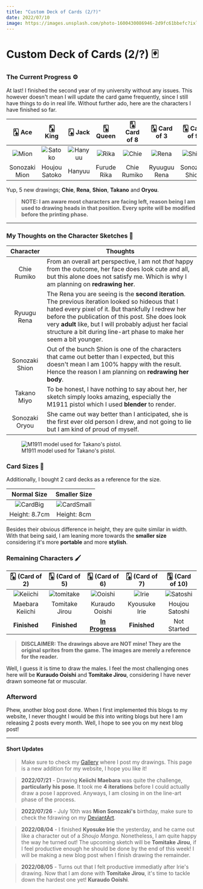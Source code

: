 ```yaml
---
title: "Custom Deck of Cards (2/?)"
date: 2022/07/10
image: https://images.unsplash.com/photo-1600430086946-2d9fc61bbefc?ixlib=rb-1.2.1&ixid=MnwxMjA3fDB8MHxwaG90by1wYWdlfHx8fGVufDB8fHx8&auto=format&fit=crop&w=500&h=500&q=30
---
```


# Custom Deck of Cards (2/?) 🃏

<h3 id="current-progress">The Current Progress ⚙️</h3>

At last! I finished the second year of my university without any issues. This however doesn't mean I will update the card game frequently, since I still have things to do in real life. Without further ado, here are the characters I have finished so far.

|🂡 Ace|🂮 King|🂫 Jack|🂭 Queen|🂨 Card of 8|🂣 Card of 3|🂩 Card of 9|🂤 Card of 4|🃏 Joker|
|:---:|:---:|:---:|:---:|:---:|:---:|:---:|:---:|:---:|
|![Mion][mion]|![Satoko][satoko]|![Hanyuu][hanyuu]|![Rika][rika]|![Chie][chie]|![Rena][rena]|![Shion][shion]|![Takano][takano]|![Oryou][oryou]|
|Sonozaki Mion|Houjou Satoko|Hanyuu|Furude Rika|Chie Rumiko|Ryuuguu Rena|Sonozaki Shion|Takano Miyo|Sonozaki Oryou|

Yup, 5 new drawings; **Chie**, **Rena**, **Shion**, **Takano** and **Oryou**.

> **NOTE: I am aware most characters are facing left, reason being I am used to drawing heads in that position. Every sprite will be modified before the printing phase.** 

<hr/>

<h3 id="my-thoughts">My Thoughts on the Character Sketches 🤔</h3>

|Character|Thoughts|
|:---:|---|
|Chie Rumiko| From an overall art perspective, I am not *that* happy from the outcome, her face does look cute and all, but this alone does not satisfy me. Which is why I am planning on **redrawing her**.|
|Ryuugu Rena|The Rena you are seeing is the **second iteration**. The previous iteration looked so hideous that I hated every pixel of it. But thankfully I redrew her before the publication of this post. She does look very **adult** like, but I will probably adjust her facial structure a bit during line-art phase to make her seem a bit younger.|
|Sonozaki Shion|Out of the bunch Shion is one of the characters that came out better than I expected, but this doesn't mean I am 100% happy with the result. Hence the reason I am planning on **redrawing her body**.|
|Takano Miyo|To be honest, I have nothing to say about her, her sketch simply looks amazing, especially the M1911 pistol which I used **blender** to render.|
|Sonozaki Oryou|She came out way better than I anticipated, she is the first ever old person I drew, and not going to lie but I am kind of proud of myself.|

<figure>
<img src="https://i.imgur.com/MUeRCDTm.png" alt="M1911 model used for Takano's pistol."/>
<figcaption>M1911 model used for Takano's pistol.</figcaption>
</figure>

<h3 id="card-sizes">Card Sizes 📏</h3>

Additionally, I bought 2 card decks as a reference for the size.

|Normal Size|Smaller Size|
|:---:|:---:|
|![CardBig][cardBig]|![CardSmall][cardSmall]|
|Height: 8.7cm|Height: 8cm|

Besides their obvious difference in height, they are quite similar in width. With that being said, I am leaning more towards the **smaller size** considering it's more **portable** and more **stylish**. 

<h3 id="remaining-characters">Remaining Characters 🖌️</h3>

|🂢 (Card of 2)|🂥 (Card of 5)|🂦 (Card of 6)|🂧 (Card of 7)|🂪 (Card of 10)|
|:---:|:---:|:---:|:---:|:---:|
|![Keiichi][keiichi]|![tomitake][tomitake]|![Ooishi][ooishi]|![Irie][irie]|![Satoshi][satoshi]|
|Maebara Keiichi|Tomitake Jirou|Kuraudo Ooishi|Kyousuke Irie|Houjou Satoshi|
|**Finished**|**Finished**|<ins>**In Progress**</ins>|**Finished**|Not Started|

> **DISCLAIMER: The drawings above are NOT mine! They are the original sprites from the game. The images are merely a reference for the reader.**

Well, I guess it is time to draw the males. I feel the most challenging ones here will be **Kuraudo Ooishi** and **Tomitake Jirou**, considering I have never drawn someone fat or muscular.

<h3 id="afterword">Afterword</h3>

Phew, another blog post done. When I first implemented this blogs to my website, I never thought I would be *this* into writing blogs but here I am releasing 2 posts every month. Well, I hope to see you on my next blog post!

----

#### Short Updates

> Make sure to check my [Gallery](/gallery) where I post my drawings. This page is a new addition for my website, I hope you like it!

> **2022/07/21** - Drawing **Keiichi Maebara** was quite the challenge, **particularly his pose**. It took me **4 iterations** before I could actually draw a pose I approved. Anyways, I am closing in on the line-art phase of the process.

> **2022/07/26** - July 10th was **Mion Sonozaki's** birthday, make sure to check the fdrawing on my [DeviantArt](https://www.deviantart.com/thejayduck/art/Mion-Sonozaki-Birthday-923781589).

> **2022/08/04** - I finished **Kyosuke Irie** the yesterday, and he came out like a character out of a *Shoujo Manga*. Nonetheless, I am quite happy the way he turned out! The upcoming sketch will be **Tomitake Jirou**, if I feel productive enough he should be done by the end of this week! I will be making a new blog post when I finish drawing the remainder.

> **2022/08/05** - Turns out that I felt productive immediatly after Irie's drawing. Now that I am done with **Tomitake Jirou**, it's time to tackle down the hardest one yet! **Kuraudo Ooishi**.

[cardBig]: https://i.imgur.com/Qp3o6tem.jpg
[cardSmall]: https://i.imgur.com/RPRYS6Om.jpg
[m1911]: https://i.imgur.com/MUeRCDTm.png

[mion]: https://i.imgur.com/dy8uNChm.png
[satoko]: https://i.imgur.com/IHEVonkm.png
[hanyuu]: https://i.imgur.com/pItxQavm.png
[rika]: https://i.imgur.com/lT1ED93m.png

[chie]: https://i.imgur.com/5cR7Yk8m.png
[rena]: https://i.imgur.com/xlYcwnIm.png
[shion]: https://i.imgur.com/N2iuoC6m.png
[takano]: https://i.imgur.com/EExSOLcm.png
[oryou]: https://i.imgur.com/YWEfXxVm.png

[irie]: https://i.imgur.com/FHv7YsPt.png
[keiichi]: https://i.imgur.com/zmLQFYyt.png
[ooishi]: https://i.imgur.com/GvDxBhxt.png
[satoshi]: https://i.imgur.com/3TAQtHdt.png
[tomitake]: https://i.imgur.com/kWESJA7t.png